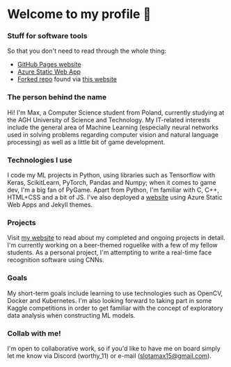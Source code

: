 # Welcome to my profile 👋
### Stuff for software tools
So that you don't need to read through the whole thing:
- [GitHub Pages website](https://worthy11.github.io/)
- [Azure Static Web App](https://brave-mushroom-033507c03.4.azurestaticapps.net/)
- [Forked repo](https://github.com/worthy11/diffusers) found via [this website](https://paperswithcode.com/paper/improving-sample-quality-of-diffusion-model)

### The person behind the name
Hi! I'm Max, a Computer Science student from Poland, currently studying at the AGH University of Science and Technology. My IT-related interests include the general area of Machine Learning (especially neural networks used in solving problems regarding computer vision and natural language processing) as well as a little bit of game development.

### Technologies I use
I code my ML projects in Python, using libraries such as Tensorflow with Keras, ScikitLearn, PyTorch, Pandas and Numpy; when it comes to game dev, I'm a big fan of PyGame. Apart from Python, I'm familiar with C, C++, HTML+CSS and a bit of JS. I've also deployed a [website](https://brave-mushroom-033507c03.4.azurestaticapps.net/) using Azure Static Web Apps and Jekyll themes.

### Projects
Visit [my website](https://worthy11.github.io/) to read about my completed and ongoing projects in detail. <br />
I'm currently working on a beer-themed roguelike with a few of my fellow students. As a personal project, I'm attempting to write a real-time face recognition software using CNNs.

### Goals
My short-term goals include learning to use technologies such as OpenCV, Docker and Kubernetes. I'm also looking forward to taking part in some Kaggle competitions in order to get familiar with the concept of exploratory data analysis when constructing ML models.

### Collab with me!
I'm open to collaborative work, so if you'd like to have me on board simply let me know via Discord (worthy_11) or e-mail (slotamax15@gmail.com).
